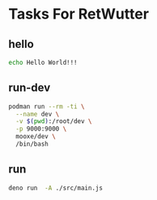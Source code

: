 # Tasks For RetWutter

## hello

```sh
echo Hello World!!!
```

## run-dev

```sh
podman run --rm -ti \
  --name dev \
  -v $(pwd):/root/dev \
  -p 9000:9000 \
  mooxe/dev \
  /bin/bash
```

## run

```bash
deno run  -A ./src/main.js
```
